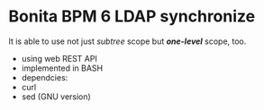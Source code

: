 Bonita BPM 6 LDAP synchronize
=============================

It is able to use not just *subtree* scope but ***one-level*** scope, too.

- using web REST API
- implemented in BASH
- dependcies:
 - curl
 - sed (GNU version)

